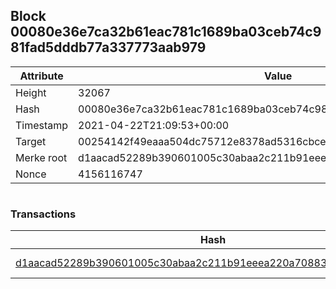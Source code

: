 ## Block 00080e36e7ca32b61eac781c1689ba03ceb74c981fad5dddb77a337773aab979

Attribute | Value
--- | ---
Height | 32067
Hash | 00080e36e7ca32b61eac781c1689ba03ceb74c981fad5dddb77a337773aab979
Timestamp | 2021-04-22T21:09:53+00:00
Target | 00254142f49eaaa504dc75712e8378ad5316cbcead634704b3734b6271167cc4
Merke root | d1aacad52289b390601005c30abaa2c211b91eeea220a70883fd5c8d9cc04d9e
Nonce | 4156116747

```

```

### Transactions

Hash | Amount
--- | ---
[d1aacad52289b390601005c30abaa2c211b91eeea220a70883fd5c8d9cc04d9e](d1aacad52289b390601005c30abaa2c211b91eeea220a70883fd5c8d9cc04d9e.md) | 10.00000000 SKEPTI 
